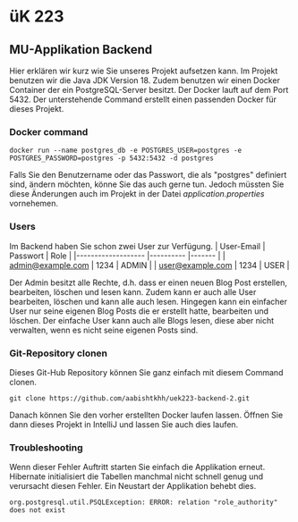 # üK 223
## MU-Applikation Backend

Hier erklären wir kurz wie Sie unseres Projekt aufsetzen kann. Im Projekt benutzen wir die Java JDK Version 18. Zudem benutzen wir einen Docker Container der ein PostgreSQL-Server besitzt. Der Docker lauft auf dem Port 5432. Der unterstehende Command erstellt einen passenden Docker für dieses Projekt.
### Docker command
```
docker run --name postgres_db -e POSTGRES_USER=postgres -e POSTGRES_PASSWORD=postgres -p 5432:5432 -d postgres
```
Falls Sie den Benutzername oder das Passwort, die als "postgres" definiert sind, ändern möchten, könne Sie das auch gerne tun. Jedoch müssten Sie diese Änderungen auch im Projekt in der Datei *application.properties* vornehemen.
### Users
Im Backend haben Sie schon zwei User zur Verfügung.
| User-Email        	| Passwort 	| Role  	|
|-------------------	|----------	|-------	|
| admin@example.com 	| 1234     	| ADMIN 	|
| user@example.com  	| 1234     	| USER  	|

Der Admin besitzt alle Rechte, d.h. dass er einen neuen Blog Post erstellen, bearbeiten, löschen und lesen kann. Zudem kann er auch alle User bearbeiten, löschen und kann alle auch lesen. Hingegen kann ein einfacher User nur seine eigenen Blog Posts die er erstellt hatte, bearbeiten und löschen. Der einfache User kann auch alle Blogs lesen, diese aber nicht verwalten, wenn es nicht seine eigenen Posts sind.

### Git-Repository clonen
Dieses Git-Hub Repository können Sie ganz einfach mit diesem Command clonen.
```
git clone https://github.com/aabishtkhh/uek223-backend-2.git
```
Danach können Sie den vorher erstellten Docker laufen lassen. Öffnen Sie dann dieses Projekt in IntelliJ und lassen Sie auch dies laufen. 
### Troubleshooting
Wenn dieser Fehler Auftritt starten Sie einfach die Applikation erneut. Hibernate initialisiert die Tabellen manchmal nicht schnell genug und verursacht diesen Fehler. Ein Neustart der Applikation behebt dies.
```
org.postgresql.util.PSQLException: ERROR: relation "role_authority" does not exist
```

